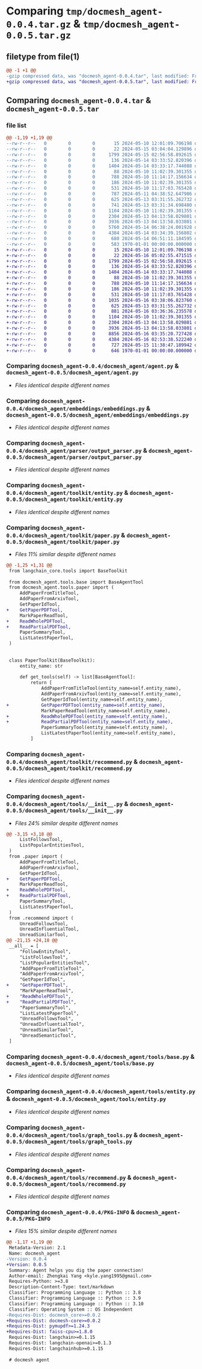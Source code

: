 # Comparing `tmp/docmesh_agent-0.0.4.tar.gz` & `tmp/docmesh_agent-0.0.5.tar.gz`

## filetype from file(1)

```diff
@@ -1 +1 @@
-gzip compressed data, was "docmesh_agent-0.0.4.tar", last modified: Fri Jan  1 00:00:00 2016, max compression
+gzip compressed data, was "docmesh_agent-0.0.5.tar", last modified: Fri Jan  1 00:00:00 2016, max compression
```

## Comparing `docmesh_agent-0.0.4.tar` & `docmesh_agent-0.0.5.tar`

### file list

```diff
@@ -1,19 +1,19 @@
--rw-r--r--   0        0        0       15 2024-05-10 12:01:09.706198 docmesh_agent-0.0.4/README.md
--rw-r--r--   0        0        0       22 2024-05-15 03:04:04.129896 docmesh_agent-0.0.4/docmesh_agent/__init__.py
--rw-r--r--   0        0        0     1799 2024-05-15 02:56:58.892615 docmesh_agent-0.0.4/docmesh_agent/agent.py
--rw-r--r--   0        0        0      136 2024-05-14 03:33:52.820396 docmesh_agent-0.0.4/docmesh_agent/embeddings/__init__.py
--rw-r--r--   0        0        0     1404 2024-05-14 03:33:17.744088 docmesh_agent-0.0.4/docmesh_agent/embeddings/embeddings.py
--rw-r--r--   0        0        0       88 2024-05-10 11:02:39.301355 docmesh_agent-0.0.4/docmesh_agent/parser/__init__.py
--rw-r--r--   0        0        0      788 2024-05-10 11:14:17.156634 docmesh_agent-0.0.4/docmesh_agent/parser/output_parser.py
--rw-r--r--   0        0        0      186 2024-05-10 11:02:39.301355 docmesh_agent-0.0.4/docmesh_agent/toolkit/__init__.py
--rw-r--r--   0        0        0      531 2024-05-10 11:17:03.765428 docmesh_agent-0.0.4/docmesh_agent/toolkit/entity.py
--rw-r--r--   0        0        0      787 2024-05-11 04:38:52.647986 docmesh_agent-0.0.4/docmesh_agent/toolkit/paper.py
--rw-r--r--   0        0        0      625 2024-05-13 03:31:55.262732 docmesh_agent-0.0.4/docmesh_agent/toolkit/recommend.py
--rw-r--r--   0        0        0      741 2024-05-13 03:31:34.698480 docmesh_agent-0.0.4/docmesh_agent/tools/__init__.py
--rw-r--r--   0        0        0     1104 2024-05-10 11:02:39.301355 docmesh_agent-0.0.4/docmesh_agent/tools/base.py
--rw-r--r--   0        0        0     2304 2024-05-13 04:13:58.029801 docmesh_agent-0.0.4/docmesh_agent/tools/entity.py
--rw-r--r--   0        0        0     3936 2024-05-13 04:13:58.033801 docmesh_agent-0.0.4/docmesh_agent/tools/graph_tools.py
--rw-r--r--   0        0        0     5760 2024-05-14 06:38:24.001928 docmesh_agent-0.0.4/docmesh_agent/tools/paper.py
--rw-r--r--   0        0        0     4384 2024-05-14 03:34:39.156802 docmesh_agent-0.0.4/docmesh_agent/tools/recommend.py
--rw-r--r--   0        0        0      680 2024-05-14 06:51:11.184595 docmesh_agent-0.0.4/pyproject.toml
--rw-r--r--   0        0        0      583 1970-01-01 00:00:00.000000 docmesh_agent-0.0.4/PKG-INFO
+-rw-r--r--   0        0        0       15 2024-05-10 12:01:09.706198 docmesh_agent-0.0.5/README.md
+-rw-r--r--   0        0        0       22 2024-05-16 05:02:55.471515 docmesh_agent-0.0.5/docmesh_agent/__init__.py
+-rw-r--r--   0        0        0     1799 2024-05-15 02:56:58.892615 docmesh_agent-0.0.5/docmesh_agent/agent.py
+-rw-r--r--   0        0        0      136 2024-05-14 03:33:52.820396 docmesh_agent-0.0.5/docmesh_agent/embeddings/__init__.py
+-rw-r--r--   0        0        0     1404 2024-05-14 03:33:17.744088 docmesh_agent-0.0.5/docmesh_agent/embeddings/embeddings.py
+-rw-r--r--   0        0        0       88 2024-05-10 11:02:39.301355 docmesh_agent-0.0.5/docmesh_agent/parser/__init__.py
+-rw-r--r--   0        0        0      788 2024-05-10 11:14:17.156634 docmesh_agent-0.0.5/docmesh_agent/parser/output_parser.py
+-rw-r--r--   0        0        0      186 2024-05-10 11:02:39.301355 docmesh_agent-0.0.5/docmesh_agent/toolkit/__init__.py
+-rw-r--r--   0        0        0      531 2024-05-10 11:17:03.765428 docmesh_agent-0.0.5/docmesh_agent/toolkit/entity.py
+-rw-r--r--   0        0        0     1035 2024-05-16 03:38:06.823760 docmesh_agent-0.0.5/docmesh_agent/toolkit/paper.py
+-rw-r--r--   0        0        0      625 2024-05-13 03:31:55.262732 docmesh_agent-0.0.5/docmesh_agent/toolkit/recommend.py
+-rw-r--r--   0        0        0      881 2024-05-16 03:36:36.235578 docmesh_agent-0.0.5/docmesh_agent/tools/__init__.py
+-rw-r--r--   0        0        0     1104 2024-05-10 11:02:39.301355 docmesh_agent-0.0.5/docmesh_agent/tools/base.py
+-rw-r--r--   0        0        0     2304 2024-05-13 04:13:58.029801 docmesh_agent-0.0.5/docmesh_agent/tools/entity.py
+-rw-r--r--   0        0        0     3936 2024-05-13 04:13:58.033801 docmesh_agent-0.0.5/docmesh_agent/tools/graph_tools.py
+-rw-r--r--   0        0        0     8856 2024-05-16 03:35:20.727428 docmesh_agent-0.0.5/docmesh_agent/tools/paper.py
+-rw-r--r--   0        0        0     4384 2024-05-16 02:53:38.522240 docmesh_agent-0.0.5/docmesh_agent/tools/recommend.py
+-rw-r--r--   0        0        0      727 2024-05-15 11:38:47.189942 docmesh_agent-0.0.5/pyproject.toml
+-rw-r--r--   0        0        0      646 1970-01-01 00:00:00.000000 docmesh_agent-0.0.5/PKG-INFO
```

### Comparing `docmesh_agent-0.0.4/docmesh_agent/agent.py` & `docmesh_agent-0.0.5/docmesh_agent/agent.py`

 * *Files identical despite different names*

### Comparing `docmesh_agent-0.0.4/docmesh_agent/embeddings/embeddings.py` & `docmesh_agent-0.0.5/docmesh_agent/embeddings/embeddings.py`

 * *Files identical despite different names*

### Comparing `docmesh_agent-0.0.4/docmesh_agent/parser/output_parser.py` & `docmesh_agent-0.0.5/docmesh_agent/parser/output_parser.py`

 * *Files identical despite different names*

### Comparing `docmesh_agent-0.0.4/docmesh_agent/toolkit/entity.py` & `docmesh_agent-0.0.5/docmesh_agent/toolkit/entity.py`

 * *Files identical despite different names*

### Comparing `docmesh_agent-0.0.4/docmesh_agent/toolkit/paper.py` & `docmesh_agent-0.0.5/docmesh_agent/toolkit/paper.py`

 * *Files 11% similar despite different names*

```diff
@@ -1,25 +1,31 @@
 from langchain_core.tools import BaseToolkit
 
 from docmesh_agent.tools.base import BaseAgentTool
 from docmesh_agent.tools.paper import (
     AddPaperFromTitleTool,
     AddPaperFromArxivTool,
     GetPaperIdTool,
+    GetPaperPDFTool,
     MarkPaperReadTool,
+    ReadWholePDFTool,
+    ReadPartialPDFTool,
     PaperSummaryTool,
     ListLatestPaperTool,
 )
 
 
 class PaperToolkit(BaseToolkit):
     entity_name: str
 
     def get_tools(self) -> list[BaseAgentTool]:
         return [
             AddPaperFromTitleTool(entity_name=self.entity_name),
             AddPaperFromArxivTool(entity_name=self.entity_name),
             GetPaperIdTool(entity_name=self.entity_name),
+            GetPaperPDFTool(entity_name=self.entity_name),
             MarkPaperReadTool(entity_name=self.entity_name),
+            ReadWholePDFTool(entity_name=self.entity_name),
+            ReadPartialPDFTool(entity_name=self.entity_name),
             PaperSummaryTool(entity_name=self.entity_name),
             ListLatestPaperTool(entity_name=self.entity_name),
         ]
```

### Comparing `docmesh_agent-0.0.4/docmesh_agent/toolkit/recommend.py` & `docmesh_agent-0.0.5/docmesh_agent/toolkit/recommend.py`

 * *Files identical despite different names*

### Comparing `docmesh_agent-0.0.4/docmesh_agent/tools/__init__.py` & `docmesh_agent-0.0.5/docmesh_agent/tools/__init__.py`

 * *Files 24% similar despite different names*

```diff
@@ -3,15 +3,18 @@
     ListFollowsTool,
     ListPopularEntitiesTool,
 )
 from .paper import (
     AddPaperFromTitleTool,
     AddPaperFromArxivTool,
     GetPaperIdTool,
+    GetPaperPDFTool,
     MarkPaperReadTool,
+    ReadWholePDFTool,
+    ReadPartialPDFTool,
     PaperSummaryTool,
     ListLatestPaperTool,
 )
 from .recommend import (
     UnreadFollowsTool,
     UnreadInfluentialTool,
     UnreadSimilarTool,
@@ -21,15 +24,18 @@
 __all__ = [
     "FollowEntityTool",
     "ListFollowsTool",
     "ListPopularEntitiesTool",
     "AddPaperFromTitleTool",
     "AddPaperFromArxivTool",
     "GetPaperIdTool",
+    "GetPaperPDFTool",
     "MarkPaperReadTool",
+    "ReadWholePDFTool",
+    "ReadPartialPDFTool",
     "PaperSummaryTool",
     "ListLatestPaperTool",
     "UnreadFollowsTool",
     "UnreadInfluentialTool",
     "UnreadSimilarTool",
     "UnreadSemanticTool",
 ]
```

### Comparing `docmesh_agent-0.0.4/docmesh_agent/tools/base.py` & `docmesh_agent-0.0.5/docmesh_agent/tools/base.py`

 * *Files identical despite different names*

### Comparing `docmesh_agent-0.0.4/docmesh_agent/tools/entity.py` & `docmesh_agent-0.0.5/docmesh_agent/tools/entity.py`

 * *Files identical despite different names*

### Comparing `docmesh_agent-0.0.4/docmesh_agent/tools/graph_tools.py` & `docmesh_agent-0.0.5/docmesh_agent/tools/graph_tools.py`

 * *Files identical despite different names*

### Comparing `docmesh_agent-0.0.4/docmesh_agent/tools/recommend.py` & `docmesh_agent-0.0.5/docmesh_agent/tools/recommend.py`

 * *Files identical despite different names*

### Comparing `docmesh_agent-0.0.4/PKG-INFO` & `docmesh_agent-0.0.5/PKG-INFO`

 * *Files 15% similar despite different names*

```diff
@@ -1,17 +1,19 @@
 Metadata-Version: 2.1
 Name: docmesh_agent
-Version: 0.0.4
+Version: 0.0.5
 Summary: Agent helps you dig the paper connection!
 Author-email: Zhengkai Yang <kyle.yang1995@gmail.com>
 Requires-Python: >=3.8
 Description-Content-Type: text/markdown
 Classifier: Programming Language :: Python :: 3.8
 Classifier: Programming Language :: Python :: 3.9
 Classifier: Programming Language :: Python :: 3.10
 Classifier: Operating System :: OS Independent
-Requires-Dist: docmesh_core>=0.0.2
+Requires-Dist: docmesh-core>=0.0.2
+Requires-Dist: pymupdf>=1.24.3
+Requires-Dist: faiss-cpu>=1.8.0
 Requires-Dist: langchain>=0.1.15
 Requires-Dist: langchain-openai>=0.1.3
 Requires-Dist: langchainhub>=0.1.15
 
 # docmesh agent
```


